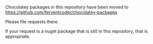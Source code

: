 Chocolatey packages in this repository have been moved to https://github.com/ferventcoder/chocolatey-packages

Please file requests there.

If your request is a nuget package that is still in this repository, that is appropriate.